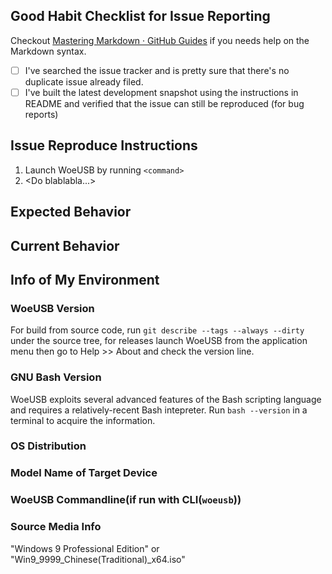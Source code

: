 ## Good Habit Checklist for Issue Reporting
Checkout [Mastering Markdown · GitHub Guides](https://guides.github.com/features/mastering-markdown/#GitHub-flavored-markdown) if you needs help on the Markdown syntax.

* [ ] I've searched the issue tracker and is pretty sure that there's no duplicate issue already filed.
* [ ] I've built the latest development snapshot using the instructions in README and verified that the issue can still be reproduced (for bug reports)

## Issue Reproduce Instructions
1. Launch WoeUSB by running `<command>`
1. &lt;Do blablabla...&gt;

## Expected Behavior

## Current Behavior

## Info of My Environment
### WoeUSB Version
For build from source code, run `git describe --tags --always --dirty` under the source tree, for releases launch WoeUSB from the application menu then go to Help >> About and check the version line.

### GNU Bash Version
WoeUSB exploits several advanced features of the Bash scripting language and requires a relatively-recent Bash intepreter.  Run `bash --version` in a terminal to acquire the information.

### OS Distribution

### Model Name of Target Device

### WoeUSB Commandline(if run with CLI(`woeusb`))

### Source Media Info
"Windows 9 Professional Edition" or "Win9_9999_Chinese(Traditional)_x64.iso"
